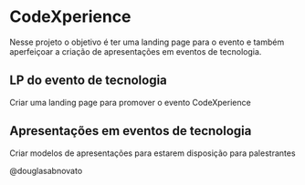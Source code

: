 # CodeXperience
 
Nesse projeto o objetivo é ter uma landing page para o evento e também aperfeiçoar a criação de apresentações em eventos de tecnologia.

## LP do evento de tecnologia

Criar uma landing page para promover o evento CodeXperience

## Apresentações em eventos de tecnologia

Criar modelos de apresentações para estarem disposição para palestrantes

@douglasabnovato